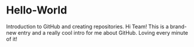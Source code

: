 # Hello-World
Introduction to GitHub and creating repositories.
Hi Team! This is a brand-new entry and a really cool intro for me about GitHub. Loving every minute of it!
